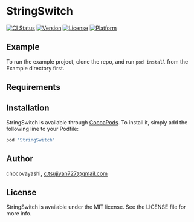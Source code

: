 # StringSwitch

[![CI Status](http://img.shields.io/travis/chocovayashi/StringSwitch.svg?style=flat)](https://travis-ci.org/chocovayashi/StringSwitch)
[![Version](https://img.shields.io/cocoapods/v/StringSwitch.svg?style=flat)](http://cocoapods.org/pods/StringSwitch)
[![License](https://img.shields.io/cocoapods/l/StringSwitch.svg?style=flat)](http://cocoapods.org/pods/StringSwitch)
[![Platform](https://img.shields.io/cocoapods/p/StringSwitch.svg?style=flat)](http://cocoapods.org/pods/StringSwitch)

## Example

To run the example project, clone the repo, and run `pod install` from the Example directory first.

## Requirements

## Installation

StringSwitch is available through [CocoaPods](http://cocoapods.org). To install
it, simply add the following line to your Podfile:

```ruby
pod 'StringSwitch'
```

## Author

chocovayashi, c.tsujiyan727@gmail.com

## License

StringSwitch is available under the MIT license. See the LICENSE file for more info.
